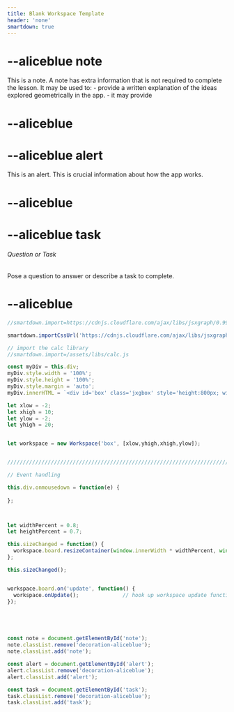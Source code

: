 ```yaml
---
title: Blank Workspace Template 
header: 'none'
smartdown: true
---
```



# --aliceblue note
This is a note.  A note has extra information that is not required to complete the lesson.  It may be used to:
	- provide a written explanation of the ideas explored geometrically in the app.
	- it may provide 
# --aliceblue

# --aliceblue alert
This is an alert.  This is crucial information about how the app works. 
# --aliceblue

# --aliceblue task
###### Question or Task
Pose a question to answer or describe a task to complete.
# --aliceblue



```javascript /autoplay
//smartdown.import=https://cdnjs.cloudflare.com/ajax/libs/jsxgraph/0.99.7/jsxgraphcore.js

smartdown.importCssUrl('https://cdnjs.cloudflare.com/ajax/libs/jsxgraph/0.99.7/jsxgraph.css');

// import the calc library
//smartdown.import=/assets/libs/calc.js

const myDiv = this.div;
myDiv.style.width = '100%';
myDiv.style.height = '100%';
myDiv.style.margin = 'auto';
myDiv.innerHTML = `<div id='box' class='jxgbox' style='height:800px; width:800px'>`;

let xlow = -2;
let xhigh = 10;
let ylow = -2;
let yhigh = 20;


let workspace = new Workspace('box', [xlow,yhigh,xhigh,ylow]);


/////////////////////////////////////////////////////////////////////////////////////////

// Event handling

this.div.onmousedown = function(e) { 
  
};



let widthPercent = 0.8;
let heightPercent = 0.7;

this.sizeChanged = function() {
  workspace.board.resizeContainer(window.innerWidth * widthPercent, window.innerHeight * heightPercent);       
};

this.sizeChanged();


workspace.board.on('update', function() {
  workspace.onUpdate();              // hook up workspace update functions
});





```

```javascript /autoplay

const note = document.getElementById('note');
note.classList.remove('decoration-aliceblue');
note.classList.add('note');

const alert = document.getElementById('alert');
alert.classList.remove('decoration-aliceblue');
alert.classList.add('alert');

const task = document.getElementById('task');
task.classList.remove('decoration-aliceblue');
task.classList.add('task');

```